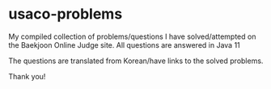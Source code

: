 # usaco-problems
My compiled collection of problems/questions I have solved/attempted on the Baekjoon Online Judge site. All questions are answered in Java 11

The questions are translated from Korean/have links to the solved problems. 

Thank you!
